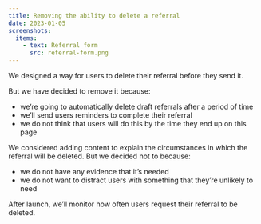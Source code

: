```yaml
---
title: Removing the ability to delete a referral
date: 2023-01-05
screenshots:
  items:
    - text: Referral form
      src: referral-form.png
---
```


We designed a way for users to delete their referral before they send it.

But we have decided to remove it because:

- we’re going to automatically delete draft referrals after a period of time
- we’ll send users reminders to complete their referral
- we do not think that users will do this by the time they end up on this page

We considered adding content to explain the circumstances in which the referral will be deleted. But we decided not to because:

- we do not have any evidence that it’s needed
- we do not want to distract users with something that they’re unlikely to need

After launch, we’ll monitor how often users request their referral to be deleted.
